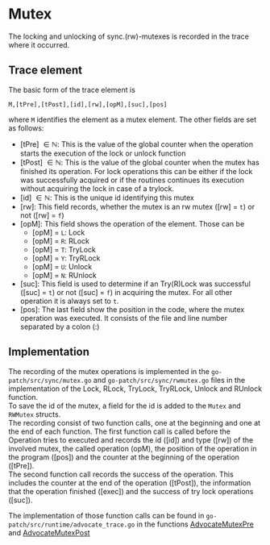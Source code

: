 # Mutex

The locking and unlocking of sync.(rw)-mutexes is recorded in the trace where it occurred.

## Trace element

The basic form of the trace element is

```
M,[tPre],[tPost],[id],[rw],[opM],[suc],[pos]
```

where `M` identifies the element as a mutex element.
The other fields are set as follows:

- [tPre] $\in \mathbb N$: This is the value of the global counter when the operation starts
the execution of the lock or unlock function
- [tPost] $\in \mathbb N$: This is the value of the global counter when the mutex has finished its operation. For lock operations this can be either if the lock was successfully acquired or if the routines continues its execution without
acquiring the lock in case of a trylock.
- [id] $\in \mathbb N$: This is the unique id identifying this mutex
- [rw]: This field records, whether the mutex is an rw mutex ([rw] = `t`) or not
([rw] = `f`)
- [opM]: This field shows the operation of the element. Those can be
  - [opM] = `L`: Lock
  - [opM] = `R`: RLock
  - [opM] = `T`: TryLock
  - [opM] = `Y`: TryRLock
  - [opM] = `U`: Unlock
  - [opM] = `N`: RUnlock
- [suc]: This field is used to determine if an Try(R)Lock was successful ([suc] = `t`)
or not ([suc] = `f`) in acquiring the mutex. For all other operation it is always
set to `t`.
- [pos]: The last field show the position in the code, where the mutex operation
was executed. It consists of the file and line number separated by a colon (:)

## Implementation

The recording of the mutex operations is implemented in the `go-patch/src/sync/mutex.go` and `go-patch/src/sync/rwmutex.go` files in the implementation of the
Lock, RLock, TryLock, TryRLock, Unlock and RUnlock function.\
To save the id of the mutex, a field for the id is added to the `Mutex` and
`RWMutex` structs.\
The recording consist of
two function calls, one at the beginning and one at the end of each function.
The first function call is called before the Operation tries to executed
and records the id ([id]) and type ([rw]) of the involved mutex, the called operation (opM), the position of the operation in the program ([pos]) and the counter at the beginning of the operation ([tPre]).\
The second function call records the success of the operation. This includes
the counter at the end of the operation ([tPost]), the information that the
operation finished ([exec]) and the success of try lock operations ([suc]).

The implementation of those function calls can be found in
`go-patch/src/runtime/advocate_trace.go` in the functions [AdvocateMutexPre](../../go-patch/src/runtime/advocate_trace_mutex.go#L46) and [AdvocateMutexPost](../../go-patch/src/runtime/advocate_trace_mutex.go#L77)